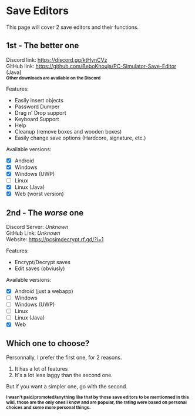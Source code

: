 # Save Editors
This page will cover 2 save editors and their functions.

## 1st - The better one
Discord link: https://discord.gg/ktHynCVz \
GitHub link: https://github.com/BeboKhouja/PC-Simulator-Save-Editor (Java)\
<sup>**Other downloads are available on the Discord**</sup>

Features:
- Easily insert objects
- Password Dumper
- Drag n' Drop support
- Keyboard Support
- Help
- Cleanup (remove boxes and wooden boxes)
- Easily change save options (Hardcore, signature, etc.)

Available versions:
- [X] Android
- [X] Windows
- [X] Windows (UWP)
- [ ] Linux
- [X] Linux (Java)
- [X] Web (worst version)

## 2nd - The *worse* one
Discord Server: *Unknown*\
GitHub Link: *Unknown*\
Website: https://pcsimdecrypt.rf.gd/?i=1

Features:
- Encrypt/Decrypt saves
- Edit saves (obviusly)

Available versions:
- [X] Android (just a webapp)
- [ ] Windows
- [ ] Windows (UWP)
- [ ] Linux
- [ ] Linux (Java)
- [X] Web

## Which one to choose?
Personnally, I prefer the first one, for 2 reasons.

1. It has a lot of features
2. It's a lot less laggy than the second one.

But if you want a simpler one, go with the second.

<sup>**I wasn't paid/promoted/anything like that by those save editors to be mentionned in this wiki, those are the only ones I know and are popular, the rating were based on personal choices and some more personal things.**</sup>

